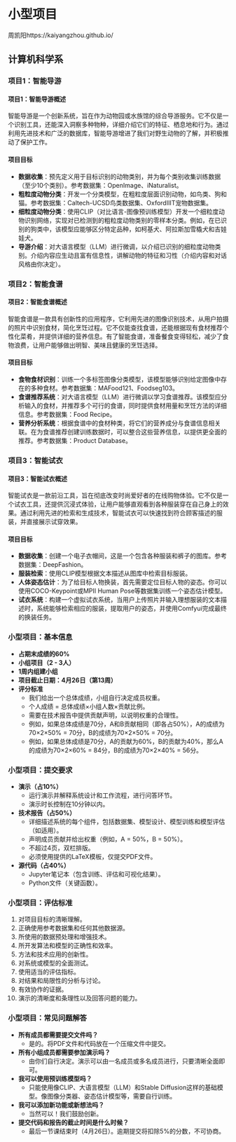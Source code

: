 # 小型项目
周凯阳https://kaiyangzhou.github.io/

## 计算机科学系
### 项目1：智能导游
#### 项目1：智能导游概述
智能导游是一个创新系统，旨在作为动物园或水族馆的综合导游服务。它不仅是一个识别工具，还能深入洞察多种物种，详细介绍它们的特征、栖息地和行为。通过利用先进技术和广泛的数据库，智能导游增进了我们对野生动物的了解，并积极推动了保护工作。
#### 项目目标
- **数据收集**：预先定义用于目标识别的动物类别，并为每个类别收集训练数据（至少10个类别）。参考数据集：OpenImage、iNaturalist。
- **粗粒度动物分类**：开发一个分类模型，在粗粒度层面识别动物，如鸟类、狗和猫。参考数据集：Caltech-UCSD鸟类数据集、OxfordIIIT宠物数据集。
- **细粒度动物分类**：使用CLIP（对比语言-图像预训练模型）开发一个细粒度动物识别网络，实现对已检测到的粗粒度动物类别的零样本分类。例如，在已识别的狗类中，该模型应能够区分特定品种，如柯基犬、阿拉斯加雪橇犬和吉娃娃犬。
- **导游介绍**：对大语言模型（LLM）进行微调，以介绍已识别的细粒度动物类别。介绍内容应生动且富有信息性，讲解动物的特征和习性（介绍内容和对话风格由你决定）。
### 项目2：智能食谱
#### 项目2：智能食谱概述
智能食谱是一款具有创新性的应用程序，它利用先进的图像识别技术，从用户拍摄的照片中识别食材，简化烹饪过程。它不仅能查找食谱，还能根据现有食材推荐个性化菜肴，并提供详细的营养信息。有了智能食谱，准备餐食变得轻松，减少了食物浪费，让用户能够做出明智、美味且健康的烹饪选择。
#### 项目目标
- **食物食材识别**：训练一个多标签图像分类模型，该模型能够识别给定图像中存在的多种食材。参考数据集：MAFood121、Foodseg103。
- **食谱推荐系统**：对大语言模型（LLM）进行微调以学习食谱推荐。该模型应分析输入的食材，并推荐多个可行的食谱，同时提供食材用量和烹饪方法的详细信息。参考数据集：Food Recipe。
- **营养分析系统**：根据食谱中的食材种类，将它们的营养成分与食谱信息相关联。在为食谱推荐创建训练数据时，可以整合这些营养信息，以提供更全面的推荐。参考数据集：Product Database。
### 项目3：智能试衣
#### 项目3：智能试衣概述
智能试衣是一款前沿工具，旨在彻底改变时尚爱好者的在线购物体验。它不仅是一个试衣工具，还提供沉浸式体验，让用户能够直观看到各种服装穿在自己身上的效果。通过利用先进的检索和生成技术，智能试衣可以快速找到符合顾客描述的服装，并直接展示试穿效果。
#### 项目目标
- **数据收集**：创建一个电子衣帽间，这是一个包含各种服装和裤子的图库。参考数据集：DeepFashion。
- **服装检索**：使用CLIP模型根据文本描述从图库中检索目标服装。
- **人体姿态估计**：为了给目标人物换装，首先需要定位目标人物的姿态。你可以使用COCO-Keypoint或MPII Human Pose等数据集训练一个姿态估计模型。
- **试衣系统**：构建一个虚拟试衣系统，当用户上传照片并输入理想服装的文本描述时，系统能够检索相应的服装，提取用户的姿态，并使用Comfyui完成最终的换装任务。
### 小型项目：基本信息
- **占期末成绩的60%**
- **小组项目（2 - 3人）**
- **1周内组建小组**
- **项目截止日期：4月26日（第13周）**
- **评分标准**
    - 我们给出一个总体成绩，小组自行决定成员权重。
    - 个人成绩 = 总体成绩×小组人数×贡献比例。
    - 需要在技术报告中提供贡献声明，以说明权重的合理性。
    - 例如，如果总体成绩是70分，A和B贡献相同（即各占50%），A的成绩为70×2×50% = 70分，B的成绩为70×2×50% = 70分。
    - 例如，如果总体成绩是70分，A的贡献为60%，B的贡献为40%，那么A的成绩为70×2×60% = 84分，B的成绩为70×2×40% = 56分。
### 小型项目：提交要求
- **演示（占10%）**
    - 运行演示并解释系统设计和工作流程，进行问答环节。
    - 演示时长控制在10分钟以内。
- **技术报告（占50%）**
    - 详细描述系统的每个组件，包括数据集、模型设计、模型训练和模型评估（如适用）。
    - 声明成员贡献并给出权重（例如，A = 50%，B = 50%）。
    - 不超过4页，双栏排版。
    - 必须使用提供的LaTeX模板，仅提交PDF文件。
- **源代码（占40%）**
    - Jupyter笔记本（包含训练、评估和可视化结果）。
    - Python文件（关键函数）。
### 小型项目：评估标准
1. 对项目目标的清晰理解。
2. 正确使用参考数据集和任何其他数据源。
3. 所使用的数据预处理和增强技术。
4. 所开发算法和模型的正确性和效率。
5. 方法和技术应用的创新性。
6. 对系统或模型的全面测试。
7. 使用适当的评估指标。
8. 对结果和局限性的分析与讨论。
9. 有效协作的证据。
10. 演示的清晰度和条理性以及回答问题的能力。
### 小型项目：常见问题解答
- **所有成员都需要提交文件吗？**
    - 是的。将PDF文件和代码放在一个压缩文件中提交。
- **所有小组成员都需要参加演示吗？**
    - 由你们自行决定。演示可以由一名成员或多名成员进行，只要清晰全面即可。
- **我可以使用预训练模型吗？**
    - 只能使用像CLIP、大语言模型（LLM）和Stable Diffusion这样的基础模型。像图像分类器、姿态估计模型等，需要自行训练。
- **我可以添加新功能或新想法吗？**
    - 当然可以！我们鼓励创新。
- **提交代码和报告的截止时间是什么时候？**
    - 最后一节课结束时（4月26日）。逾期提交将扣除5%的分数，不可协商。 
